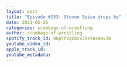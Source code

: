 ```yaml
---
layout: post
title: "Episode #153: Steven Spice drops by"
date: 2021-05-26
categories: scumbags-of-wrestling
author: scumbags-of-wrestling
spotify_track_id: 06pYPVqEbcVJ9kYAsAav1B
youtube_video_id: 
apple_track_id: 
youtube_metadata: 
---
```

